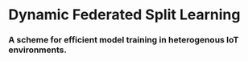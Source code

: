 # Dynamic Federated Split Learning
### A scheme for efficient model training in heterogenous IoT environments. 
